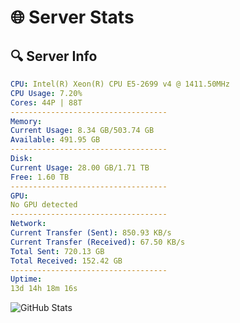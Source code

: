 # 🌐 Server Stats
## 🔍 Server Info
```yaml
CPU: Intel(R) Xeon(R) CPU E5-2699 v4 @ 1411.50MHz
CPU Usage: 7.20%
Cores: 44P | 88T
-----------------------------------
Memory:
Current Usage: 8.34 GB/503.74 GB
Available: 491.95 GB
-----------------------------------
Disk:
Current Usage: 28.00 GB/1.71 TB
Free: 1.60 TB
-----------------------------------
GPU:
No GPU detected
-----------------------------------
Network:
Current Transfer (Sent): 850.93 KB/s
Current Transfer (Received): 67.50 KB/s
Total Sent: 720.13 GB
Total Received: 152.42 GB
-----------------------------------
Uptime:
13d 14h 18m 16s
```
![GitHub Stats](https://img.shields.io/badge/Updated-2025-05-03_07:27:04-blue)